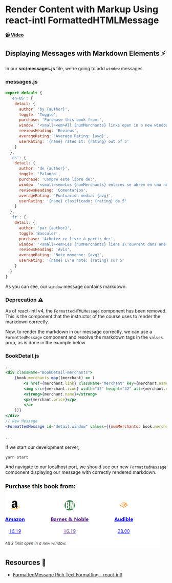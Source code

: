 # Render Content with Markup Using react-intl FormattedHTMLMessage

**[📹 Video](https://egghead.io/lessons/react-render-content-with-markup-using-react-intl-formattedhtmlmessage)**

## Displaying Messages with Markdown Elements ⚡

In our **src/messages.js** file, we're going to add `window` messages.

### messages.js
```js
export default {
  'en-US': {
    detail: {
      author: 'by {author}',
      toggle: 'Toggle',
      purchase: 'Purchase this book from:',
      window: '<small><em>All {numMerchants} links open in a new window.</em></small>',
      reviewsHeading: 'Reviews',
      averageRating: 'Average Rating: {avg}',
      userRating: '{name} rated it: {rating} out of 5'
    }
  },
  'es': {
    detail: {
      author: 'de {author}',
      toggle: 'Palanca',
      purchase: 'Compre este libro de:',
      window: '<small><em>Los {numMerchants} enlaces se abren en una nueva ventana.</em></small>',
      reviewsHeading: 'Comentarios',
      averageRating: 'Puntuación media: {avg}',
      userRating: '{name} clasificado: {rating} de 5'
    }
  },
  'fr': {
    detail: {
      author: 'par {author}',
      toggle:'Basculer',
      purchase: 'Achetez ce livre à partir de:',
      window: '<small><em>Les {numMerchants} liens s\'ouvrent dans une nouvelle fenêtre.</em></small>',
      reviewsHeading: 'Avis',
      averageRating: 'Note moyenne: {avg}',
      userRating: '{name} L\'a noté: {rating} sur 5'
    }
  }
}
```

As you can see, our `window` message contains markdown.

### Deprecation ⚠
As of react-intl v4, the `FormattedHTMLMessage` component has been removed. This is the component that the instructor of the course uses to render the markdown correctly.

Now, to render the markdown in our message correctly, we can use a `FormattedMessage` component and resolve the markdown tags in the `values` prop, as is done in the example below.
### BookDetail.js
```jsx
... 
<div className="BookDetail-merchants">
    {book.merchants.map((merchant) => (
        <a href={merchant.link} className="Merchant" key={merchant.name} target="_blank">
        <img src={merchant.icon} width="32" height="32" alt={merchant.name}/>
        <strong>{merchant.name}</strong>
        <p>{merchant.price}</p>
        </a>
    ))}
</div>
// New Message
<FormattedMessage id="detail.window" values={{numMerchants: book.merchants.length, small: chunks => <small>{chunks}</small>, em: chunks => <em>{chunks}</em>}} />

...
```

If we start our development server,
```bash
yarn start
```
And navigate to our localhost port, we should see our new `FormattedMessage` component displaying our message with correctly rendered markdown.

![Markdown Render](./images/04-render-content-with-markup-using-react-intl-formatted-html-message-markdown-render.png)
## Resources 📖
- [FormattedMessage Rich Text Formatting - react-intl](https://formatjs.io/docs/react-intl/components#rich-text-formatting)